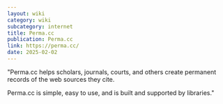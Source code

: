 ```yaml
---
layout: wiki
category: wiki
subcategory: internet
title: Perma.cc
publication: Perma.cc
link: https://perma.cc/
date: 2025-02-02
---
```


"Perma.cc helps scholars, journals, courts, and others create permanent records of the web sources they cite.

Perma.cc is simple, easy to use, and is built and supported by libraries."

